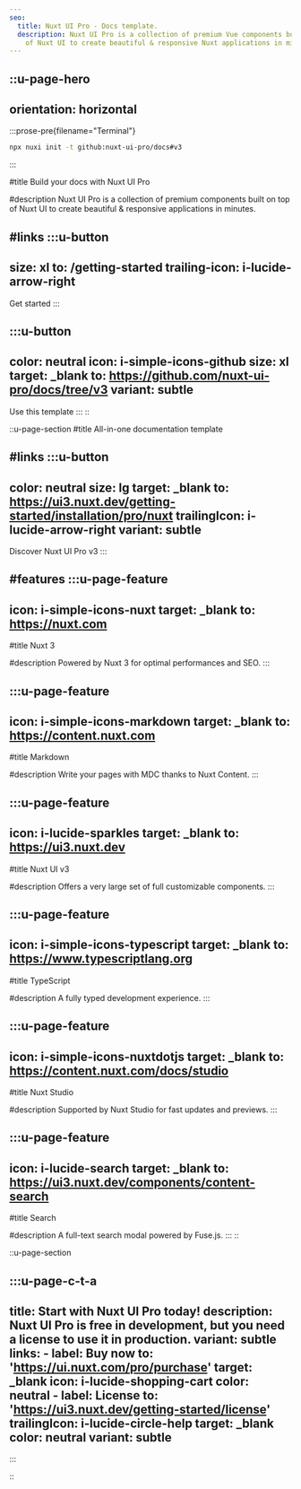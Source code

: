 ```yaml
---
seo:
  title: Nuxt UI Pro - Docs template.
  description: Nuxt UI Pro is a collection of premium Vue components built on top
    of Nuxt UI to create beautiful & responsive Nuxt applications in minutes.
---
```


::u-page-hero
---
orientation: horizontal
---

  :::prose-pre{filename="Terminal"}

  ```bash
  npx nuxi init -t github:nuxt-ui-pro/docs#v3
  ```

  :::

#title
Build your docs with Nuxt UI Pro

#description
Nuxt UI Pro is a collection of premium components built on top of Nuxt UI to create beautiful & responsive applications in minutes.

#links
  :::u-button
  ---
  size: xl
  to: /getting-started
  trailing-icon: i-lucide-arrow-right
  ---
  Get started
  :::

  :::u-button
  ---
  color: neutral
  icon: i-simple-icons-github
  size: xl
  target: _blank
  to: https://github.com/nuxt-ui-pro/docs/tree/v3
  variant: subtle
  ---
  Use this template
  :::
::

::u-page-section
#title
All-in-one documentation template

#links
  :::u-button
  ---
  color: neutral
  size: lg
  target: _blank
  to: https://ui3.nuxt.dev/getting-started/installation/pro/nuxt
  trailingIcon: i-lucide-arrow-right
  variant: subtle
  ---
  Discover Nuxt UI Pro v3
  :::

#features
  :::u-page-feature
  ---
  icon: i-simple-icons-nuxt
  target: _blank
  to: https://nuxt.com
  ---
  #title
  Nuxt 3

  #description
  Powered by Nuxt 3 for optimal performances and SEO.
  :::

  :::u-page-feature
  ---
  icon: i-simple-icons-markdown
  target: _blank
  to: https://content.nuxt.com
  ---
  #title
  Markdown

  #description
  Write your pages with MDC thanks to Nuxt Content.
  :::

  :::u-page-feature
  ---
  icon: i-lucide-sparkles
  target: _blank
  to: https://ui3.nuxt.dev
  ---
  #title
  Nuxt UI v3

  #description
  Offers a very large set of full customizable components.
  :::

  :::u-page-feature
  ---
  icon: i-simple-icons-typescript
  target: _blank
  to: https://www.typescriptlang.org
  ---
  #title
  TypeScript

  #description
  A fully typed development experience.
  :::

  :::u-page-feature
  ---
  icon: i-simple-icons-nuxtdotjs
  target: _blank
  to: https://content.nuxt.com/docs/studio
  ---
  #title
  Nuxt Studio

  #description
  Supported by Nuxt Studio for fast updates and previews.
  :::

  :::u-page-feature
  ---
  icon: i-lucide-search
  target: _blank
  to: https://ui3.nuxt.dev/components/content-search
  ---
  #title
  Search

  #description
  A full-text search modal powered by Fuse.js.
  :::
::

::u-page-section

  :::u-page-c-t-a
  ---
  title: Start with Nuxt UI Pro today!
  description: Nuxt UI Pro is free in development, but you need a license to use it in production.
  variant: subtle
  links:
    - label: Buy now
      to: 'https://ui.nuxt.com/pro/purchase'
      target: _blank
      icon: i-lucide-shopping-cart
      color: neutral
    - label: License
      to: 'https://ui3.nuxt.dev/getting-started/license'
      trailingIcon: i-lucide-circle-help
      target: _blank
      color: neutral
      variant: subtle
  ---
  :::

::
